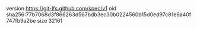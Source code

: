 version https://git-lfs.github.com/spec/v1
oid sha256:77b7068d3f866263d567bdb3ec30b0224560b15d0ed97c81e6a40f747fb9a2be
size 32161
